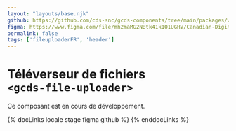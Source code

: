 ```yaml
---
layout: "layouts/base.njk"
github: https://github.com/cds-snc/gcds-components/tree/main/packages/web/src/components/gcds-file-uploader
figma: https://www.figma.com/file/mh2maMG2NBtk41k1O1UGHV/Canadian-Digital-Service%E2%80%A8---GC-Design-System?node-id=963%3A2472&t=ciEmm7GYyGAY73zZ-0
permalink: false
tags: ['fileuploaderFR', 'header']
---
```


# Téléverseur de fichiers <br>`<gcds-file-uploader>`

Ce composant est en cours de développement.

{% docLinks locale stage figma github %}
{% enddocLinks %}

<br/>
